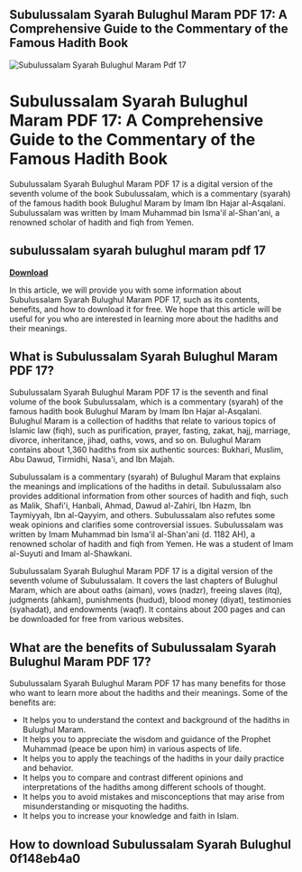 ## Subulussalam Syarah Bulughul Maram PDF 17: A Comprehensive Guide to the Commentary of the Famous Hadith Book

 
![Subulussalam Syarah Bulughul Maram Pdf 17](https://a1.sndcdn.com/images/default_avatar_large.png)

 
# Subulussalam Syarah Bulughul Maram PDF 17: A Comprehensive Guide to the Commentary of the Famous Hadith Book
  
Subulussalam Syarah Bulughul Maram PDF 17 is a digital version of the seventh volume of the book Subulussalam, which is a commentary (syarah) of the famous hadith book Bulughul Maram by Imam Ibn Hajar al-Asqalani. Subulussalam was written by Imam Muhammad bin Isma'il al-Shan'ani, a renowned scholar of hadith and fiqh from Yemen.
 
## subulussalam syarah bulughul maram pdf 17


[**Download**](https://www.google.com/url?q=https%3A%2F%2Fshurll.com%2F2tKjmO&sa=D&sntz=1&usg=AOvVaw28nTw4qYuE9L5diXZtozxq)

  
In this article, we will provide you with some information about Subulussalam Syarah Bulughul Maram PDF 17, such as its contents, benefits, and how to download it for free. We hope that this article will be useful for you who are interested in learning more about the hadiths and their meanings.
  
## What is Subulussalam Syarah Bulughul Maram PDF 17?
  
Subulussalam Syarah Bulughul Maram PDF 17 is the seventh and final volume of the book Subulussalam, which is a commentary (syarah) of the famous hadith book Bulughul Maram by Imam Ibn Hajar al-Asqalani. Bulughul Maram is a collection of hadiths that relate to various topics of Islamic law (fiqh), such as purification, prayer, fasting, zakat, hajj, marriage, divorce, inheritance, jihad, oaths, vows, and so on. Bulughul Maram contains about 1,360 hadiths from six authentic sources: Bukhari, Muslim, Abu Dawud, Tirmidhi, Nasa'i, and Ibn Majah.
  
Subulussalam is a commentary (syarah) of Bulughul Maram that explains the meanings and implications of the hadiths in detail. Subulussalam also provides additional information from other sources of hadith and fiqh, such as Malik, Shafi'i, Hanbali, Ahmad, Dawud al-Zahiri, Ibn Hazm, Ibn Taymiyyah, Ibn al-Qayyim, and others. Subulussalam also refutes some weak opinions and clarifies some controversial issues. Subulussalam was written by Imam Muhammad bin Isma'il al-Shan'ani (d. 1182 AH), a renowned scholar of hadith and fiqh from Yemen. He was a student of Imam al-Suyuti and Imam al-Shawkani.
  
Subulussalam Syarah Bulughul Maram PDF 17 is a digital version of the seventh volume of Subulussalam. It covers the last chapters of Bulughul Maram, which are about oaths (aiman), vows (nadzr), freeing slaves (itq), judgments (ahkam), punishments (hudud), blood money (diyat), testimonies (syahadat), and endowments (waqf). It contains about 200 pages and can be downloaded for free from various websites.
  
## What are the benefits of Subulussalam Syarah Bulughul Maram PDF 17?
  
Subulussalam Syarah Bulughul Maram PDF 17 has many benefits for those who want to learn more about the hadiths and their meanings. Some of the benefits are:
  
- It helps you to understand the context and background of the hadiths in Bulughul Maram.
- It helps you to appreciate the wisdom and guidance of the Prophet Muhammad (peace be upon him) in various aspects of life.
- It helps you to apply the teachings of the hadiths in your daily practice and behavior.
- It helps you to compare and contrast different opinions and interpretations of the hadiths among different schools of thought.
- It helps you to avoid mistakes and misconceptions that may arise from misunderstanding or misquoting the hadiths.
- It helps you to increase your knowledge and faith in Islam.

## How to download Subulussalam Syarah Bulughul 0f148eb4a0
